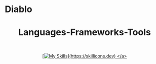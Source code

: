 # Diablo

<h1 align="center"> Languages-Frameworks-Tools</h1>
<br/>
<div align="center">
<a href="https:skillcons.dev">
  
  [![My Skills](https://skillicons.dev/icons?i=js,html,css,)](https://skillicons.dev)
</a>
</div>
